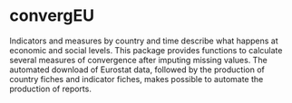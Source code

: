 # convergEU

Indicators and measures by country and time describe
what happens at economic and social levels. This package provides
functions to calculate several measures of convergence after imputing
missing values. The automated download of Eurostat data,
followed by the production of country fiches and indicator fiches,
makes possible to  automate the production of reports.
